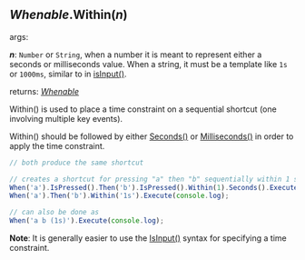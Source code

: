## *Whenable*.Within(*n*)

args:

***n***: `Number` or `String`, when a number it is meant to represent either a seconds or milliseconds value.  When a string, it must be a template like `1s` or `1000ms`, similar to in [isInput()](./isInput).

returns: [*Whenable*](../../types/Whenable)

Within() is used to place a time constraint on a sequential shortcut (one involving multiple key events).

Within() should be followed by either [Seconds()](./SecondsMilliseconds) or [Milliseconds()](./SecondsMilliseconds) in order to apply the time constraint.

```javascript
// both produce the same shortcut

// creates a shortcut for pressing "a" then "b" sequentially within 1 second of each other
When('a').IsPressed().Then('b').IsPressed().Within(1).Seconds().Execute(console.log);
When('a').Then('b').Within('1s').Execute(console.log);

// can also be done as
When('a b (1s)').Execute(console.log);
```

**Note**: It is generally easier to use the [IsInput()](./IsInput.md) syntax for specifying a time constraint.
